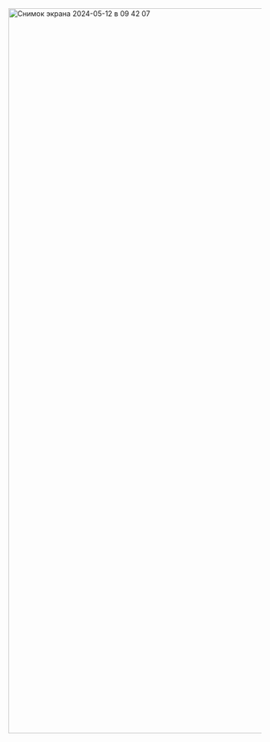 <img width="1440" alt="Снимок экрана 2024-05-12 в 09 42 07" src="https://github.com/LinaAlexan/Netflix-Userbase/assets/147400925/b065eb30-4e04-45f4-b5fa-f095473122c6">
